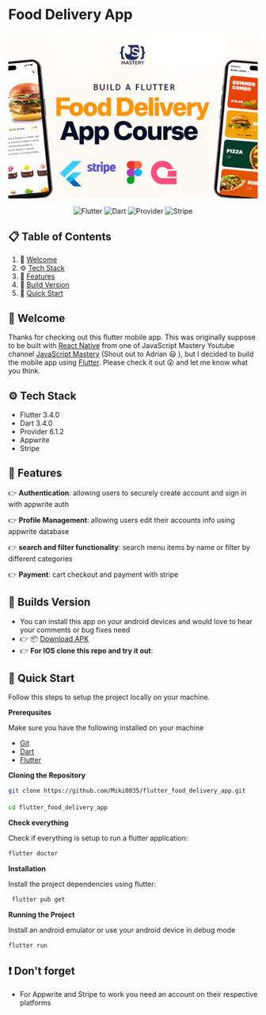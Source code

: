 # Food Delivery App

<div align="center">

![thumbnail](./assets/images/food_delivery_thumbnail.png)

</div>

<p align="center">
  <img src="https://img.shields.io/badge/Flutter-%2302569B.svg?style=for-the-badge&logo=Flutter&logoColor=white" alt="Flutter"/>
  <img src="https://img.shields.io/badge/Dart-%230175C2.svg?style=for-the-badge&logo=Dart&logoColor=white" alt="Dart"/>
  <img src="https://img.shields.io/pub/v/provider.svg?style=for-the-badge&logo=flutter&logoColor=white" alt="Provider"/>
    <img src="https://img.shields.io/badge/-Stripe-008CDD?logo=stripe&logoColor=white&style=flat" alt="Stripe"/>
</p>

## 📋 <a name="table">Table of Contents</a>

1. 👋 [Welcome](#welcome)
2. ⚙️ [Tech Stack](#tech-stack)
3. 🔋 [Features](#features)
4. 🚀 [Build Version](#relese-version)
5. 🤸 [Quick Start](#quick-start)

## <a name="welcome"> 👋 Welcome </a>

Thanks for checking out this flutter mobile app. This was originally suppose to be built
with [React Native](https://reactnative.dev/) from one of JavaScript Mastery Youtube
channel [JavaScript Mastery](https://www.youtube.com/watch?v=kmy_YNhl0mw&t=13465s) (Shout out to
Adrian 😃 ), but I decided to build the mobile app using [Flutter](https://flutter.dev/). Please
check it out 😮 and let me know what you think.

## <a name="tech-stack">⚙️ Tech Stack </a>

- Flutter 3.4.0
- Dart 3.4.0
- Provider 6.1.2
- Appwrite
- Stripe

## <a name="features">🔋 Features</a>

👉 **Authentication**: allowing users to securely create account and sign in with appwrite auth

👉 **Profile Management**: allowing users edit their accounts info using appwrite database

👉 **search and filter functionality**: search menu items by name or filter by different categories

👉 **Payment**: cart checkout and payment with stripe

## <a name="relese-version"> 🚀 Builds Version </a>

- You can install this app on your android devices and would love to hear your comments or bug fixes
  need
- 👉 📦 [Download APK](https://github.com/Miki0035/food_delivery_app/releases/download/v1.0.0/app.apk)
- 👉 **For IOS clone this repo and try it out**:

## <a name="quick-start"> 🤸 Quick Start </a>

Follow this steps to setup the project locally on your machine.

**Prerequsites**

Make sure you have the following installed on your machine

- [Git](https://git-scm.com/)
- [Dart](https://dart.dev/get-dart)
- [Flutter](https://docs.flutter.dev/get-started/)

**Cloning the Repository**

```bash
git clone https://github.com/Miki0035/flutter_food_delivery_app.git

cd flutter_food_delivery_app
```

**Check everything**

Check if everything is setup to run a flutter application:

```bash
flutter doctor
```

**Installation**

Install the project dependencies using flutter:

```bash
 flutter pub get
```

**Running the Project**

Install an android emulator or use your android device in debug mode

```bash
flutter run
```

## <a name="more"> ❗ Don't forget </a>

- For Appwrite and Stripe to work you need an account on their respective platforms 
